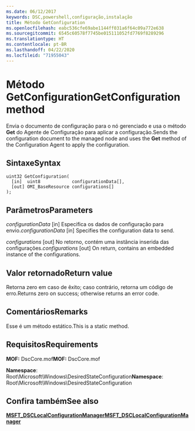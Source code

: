 ```yaml
---
ms.date: 06/12/2017
keywords: DSC,powershell,configuração,instalação
title: Método GetConfiguration
ms.openlocfilehash: eabc536cfe69abe1144ff031a6f64c09a772e638
ms.sourcegitcommit: 6545c60578f7745be015111052fd7769f8289296
ms.translationtype: HT
ms.contentlocale: pt-BR
ms.lasthandoff: 04/22/2020
ms.locfileid: "71955043"
---
```

# <a name="getconfiguration-method"></a><span data-ttu-id="d8493-103">Método GetConfiguration</span><span class="sxs-lookup"><span data-stu-id="d8493-103">GetConfiguration method</span></span>

<span data-ttu-id="d8493-104">Envia o documento de configuração para o nó gerenciado e usa o método **Get** do Agente de Configuração para aplicar a configuração.</span><span class="sxs-lookup"><span data-stu-id="d8493-104">Sends the configuration document to the managed node and uses the **Get** method of the Configuration Agent to apply the configuration.</span></span>

## <a name="syntax"></a><span data-ttu-id="d8493-105">Sintaxe</span><span class="sxs-lookup"><span data-stu-id="d8493-105">Syntax</span></span>

```mof
uint32 GetConfiguration(
  [in]  uint8            configurationData[],
  [out] OMI_BaseResource configurations[]
);
```

## <a name="parameters"></a><span data-ttu-id="d8493-106">Parâmetros</span><span class="sxs-lookup"><span data-stu-id="d8493-106">Parameters</span></span>

<span data-ttu-id="d8493-107">*configurationData* \[in\] Especifica os dados de configuração para envio.</span><span class="sxs-lookup"><span data-stu-id="d8493-107">*configurationData* \[in\] Specifies the configuration data to send.</span></span>

<span data-ttu-id="d8493-108">*configurations* \[out\] No retorno, contém uma instância inserida das configurações.</span><span class="sxs-lookup"><span data-stu-id="d8493-108">*configurations* \[out\] On return, contains an embedded instance of the configurations.</span></span>

## <a name="return-value"></a><span data-ttu-id="d8493-109">Valor retornado</span><span class="sxs-lookup"><span data-stu-id="d8493-109">Return value</span></span>

<span data-ttu-id="d8493-110">Retorna zero em caso de êxito; caso contrário, retorna um código de erro.</span><span class="sxs-lookup"><span data-stu-id="d8493-110">Returns zero on success; otherwise returns an error code.</span></span>

## <a name="remarks"></a><span data-ttu-id="d8493-111">Comentários</span><span class="sxs-lookup"><span data-stu-id="d8493-111">Remarks</span></span>

<span data-ttu-id="d8493-112">Esse é um método estático.</span><span class="sxs-lookup"><span data-stu-id="d8493-112">This is a static method.</span></span>

## <a name="requirements"></a><span data-ttu-id="d8493-113">Requisitos</span><span class="sxs-lookup"><span data-stu-id="d8493-113">Requirements</span></span>

<span data-ttu-id="d8493-114">**MOF:** DscCore.mof</span><span class="sxs-lookup"><span data-stu-id="d8493-114">**MOF:** DscCore.mof</span></span>

<span data-ttu-id="d8493-115">**Namespace**: Root\Microsoft\Windows\DesiredStateConfiguration</span><span class="sxs-lookup"><span data-stu-id="d8493-115">**Namespace**: Root\Microsoft\Windows\DesiredStateConfiguration</span></span>

## <a name="see-also"></a><span data-ttu-id="d8493-116">Confira também</span><span class="sxs-lookup"><span data-stu-id="d8493-116">See also</span></span>

[<span data-ttu-id="d8493-117">**MSFT_DSCLocalConfigurationManager**</span><span class="sxs-lookup"><span data-stu-id="d8493-117">**MSFT_DSCLocalConfigurationManager**</span></span>](msft-dsclocalconfigurationmanager.md)
